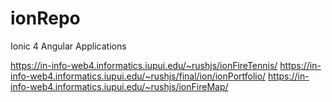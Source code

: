 # ionRepo
 
Ionic 4 Angular Applications 


https://in-info-web4.informatics.iupui.edu/~rushjs/ionFireTennis/
https://in-info-web4.informatics.iupui.edu/~rushjs/final/ion/ionPortfolio/
https://in-info-web4.informatics.iupui.edu/~rushjs/ionFireMap/
